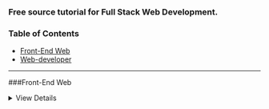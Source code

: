 ### Free source tutorial for Full Stack Web Development.

### Table of Contents

* [Front-End Web](#front-end-web)
* [Web-developer](#Web-developer)

---

###Front-End Web

<details>
  <summary>View Details</summary>
  
  
Master the skills required to become a Front-End Web Developer, and start
building beautiful, responsive websites optimized for mobile and desktop
performance.
  
  <details>